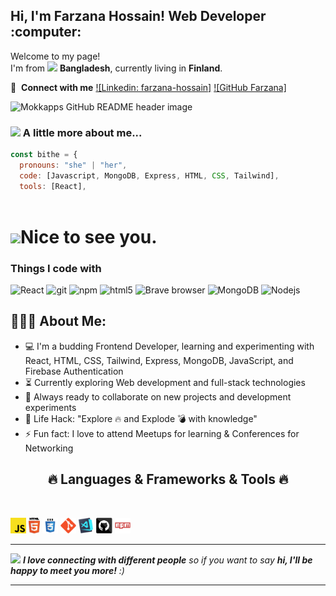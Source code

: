 <h2> Hi, I'm Farzana Hossain! Web Developer :computer:<br></h2>
<p>Welcome to my page! </br> I'm from <img src="https://i.pinimg.com/originals/94/0e/8e/940e8e796893938ca9d483219e57d492.jpg" width="13"/> <b>Bangladesh</b>, currently living in <b>Finland</b>. </p> 

🔗 &nbsp;**Connect with me**
[![Linkedin: farzana-hossain]](https://www.linkedin.com/in/farzana-hossain-769518269/)
[![GitHub Farzana]](https://github.com/Bithe)

<img src="https://miro.medium.com/v2/resize:fit:1400/1*WqMpsn9c8JsbbIxIRr50ug.gif" alt="Mokkapps GitHub README header image">



### <img src="https://media.giphy.com/media/VgCDAzcKvsR6OM0uWg/giphy.gif" width="50"> A little more about me...  

```javascript
const bithe = {
  pronouns: "she" | "her",
  code: [Javascript, MongoDB, Express, HTML, CSS, Tailwind],
  tools: [React],
  

```

<h1><img src="https://emojis.slackmojis.com/emojis/images/1531849430/4246/blob-sunglasses.gif?1531849430" width="30"/>Nice to see you.</h1>



<h3>Things I code with</h3>
<p>
  <img alt="React" src="https://img.shields.io/badge/-React-45b8d8?style=flat-square&logo=react&logoColor=white" />
  <img alt="git" src="https://img.shields.io/badge/-Git-F05032?style=flat-square&logo=git&logoColor=white" />
  <img alt="npm" src="https://img.shields.io/badge/-NPM-CB3837?style=flat-square&logo=npm&logoColor=white" />
  <img alt="html5" src="https://img.shields.io/badge/-HTML5-E34F26?style=flat-square&logo=html5&logoColor=white" />
  <img alt="Brave browser" src="https://img.shields.io/badge/-Brave_Browser-FB542B?style=flat-square&logo=brave&logoColor=white" />
  <img alt="MongoDB" src="https://img.shields.io/badge/-MongoDB-13aa52?style=flat-square&logo=mongodb&logoColor=white" />
  <img alt="Nodejs" src="https://img.shields.io/badge/-Nodejs-43853d?style=flat-square&logo=Node.js&logoColor=white" />
</p>

<h2 align="left">👨🏻‍💻 About Me:</h2>

- :computer: I'm a budding Frontend Developer, learning and experimenting with React, HTML, CSS, Tailwind, Express, MongoDB, JavaScript, and Firebase Authentication
- :hourglass_flowing_sand: Currently exploring Web development and full-stack technologies
- :rocket: Always ready to collaborate on new projects and development experiments
- :dart: Life Hack: "Explore :fire: and Explode :bomb: with knowledge"
- :zap: Fun fact: I love to attend Meetups for learning & Conferences for Networking


<h2 align="center">🔥 Languages & Frameworks & Tools 🔥</h2>
<br>
<p align="center">

  <code><img title="Javascript" height="25" src="images/javascript.svg"></code>
  <code><img title="HTML5" height="25" src="images/html5.svg"></code>
  <code><img title="CSS" height="25" src="images/css.svg"></code>
  <code><img title="Git" height="25" src="images/git-original.svg"></code>
  <code><img title="Visual Studio Code" height="25" src="images/vscode.png"></code>
  <code><img title="GitHub" height="25" src="images/github.svg"></code>
  <code><img title="npm" height="25" src="images/npm.svg"></code>
 
</p>
<hr>



<img src="https://media.giphy.com/media/LnQjpWaON8nhr21vNW/giphy.gif" width="60"> <em><b>I love connecting with different people</b> so if you want to say <b>hi, I'll be happy to meet you more!</b> :)</em>

---
